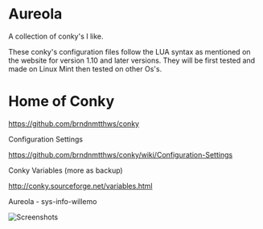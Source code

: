 # Aureola

A collection of conky's I like.

These conky's configuration files follow the LUA syntax as mentioned on the website for version 1.10 and later versions.
They will be first tested and made on Linux Mint then tested on other Os's.


# Home of Conky

https://github.com/brndnmtthws/conky

Configuration Settings

https://github.com/brndnmtthws/conky/wiki/Configuration-Settings

Conky Variables (more as backup)

http://conky.sourceforge.net/variables.html


Aureola - sys-info-willemo

![Screenshots](http://i.imgur.com/kqK7j0F.png)

